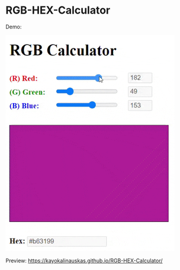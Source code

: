 # RGB-HEX-Calculator
Demo:

![RGB-HEX-Calculator](demo/calculator.gif)

Preview:
https://kayokalinauskas.github.io/RGB-HEX-Calculator/
